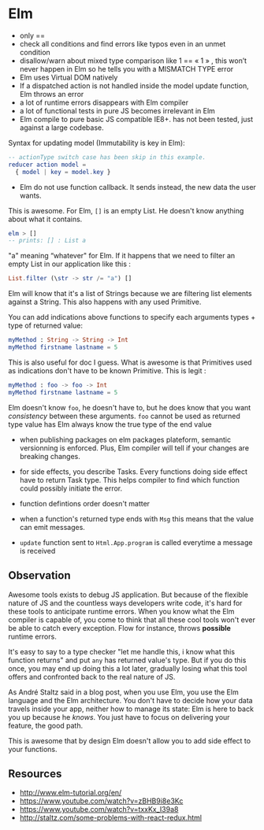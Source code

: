 # Elm

- only ==
- check all conditions and find errors like typos even in an unmet condition
- disallow/warn about mixed type comparison like 1 == « 1 » , this won’t never happen in Elm so he tells you with a MISMATCH TYPE error
- Elm uses Virtual DOM natively
- If a dispatched action is not handled inside the model update function, Elm throws an error
- a lot of runtime errors disappears with Elm compiler
- a lot of functional tests in pure JS becomes irrelevant in Elm
- Elm compile to pure basic JS compatible IE8+. has not been tested, just against a large codebase.

Syntax for updating model (Immutability is key in Elm):
```Elm
-- actionType switch case has been skip in this example.
reducer action model =
  { model | key = model.key }
```

- Elm do not use function callback. It sends instead, the new data the user wants.

This is awesome. For Elm, `[]` is an empty List. He doesn't know anything about what it contains.
```Elm
elm > []
-- prints: [] : List a
```
"a" meaning “whatever" for Elm.
If it happens that we need to filter an empty List in our application like this :
```Elm
List.filter (\str -> str /= "a") []
```
Elm will know that it's a list of Strings because we are filtering list elements against a String. This also happens with any used Primitive.


You can add indications above functions to specify each arguments types + type of returned value:
```Elm
myMethod : String -> String -> Int
myMethod firstname lastname = 5
```
This is also useful for doc I guess.
What is awesome is that Primitives used as indications don't have to be known Primitive.
This is legit :
```Elm
myMethod : foo -> foo -> Int
myMethod firstname lastname = 5
```
Elm doesn't know `foo`, he doesn't have to, but he does know that you want _consistency_ between these arguments.
`foo` cannot be used as returned type value has Elm always know the true type of the end value

- when publishing packages on elm packages plateform, semantic versionning is enforced. Plus, Elm compiler will tell if your changes are breaking changes.

- for side effects, you describe Tasks. Every functions doing  side effect have to return Task type. This helps compiler to find which function could possibly initiate the error.

- function defintions order doesn't matter

- when a function's returned type ends with `Msg` this means that the value can emit messages.

- `update` function sent to `Html.App.program` is called everytime a message is received

## Observation
Awesome tools exists to debug JS application. But because of the flexible nature of JS and the countless ways developers write code, it's hard for these tools to anticipate runtime errors.
When you know what the Elm compiler is capable of, you come to think that all these cool tools won't ever be able to catch every exception. Flow for instance, throws __possible__ runtime errors.

It's easy to say to a type checker "let me handle this, i know what this function returns" and put `any` has returned value's type. But if you do this once, you may end up doing this a lot later, gradually losing what this tool offers and confronted back to the real nature of JS.

As André Staltz said in a blog post, when you use Elm, you use the Elm language and the Elm architecture. You don't have to decide how your data travels inside your app, neither how to manage its state: Elm is here to back you up because he _knows_. You just have to focus on delivering your feature, the good path.

This is awesome that by design Elm doesn't allow you to add side effect to your functions.

## Resources
- http://www.elm-tutorial.org/en/
- https://www.youtube.com/watch?v=zBHB9i8e3Kc
- https://www.youtube.com/watch?v=txxKx_I39a8
- http://staltz.com/some-problems-with-react-redux.html

